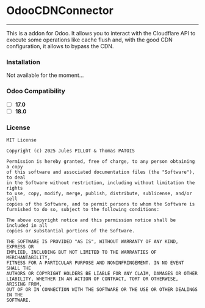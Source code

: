 # OdooCDNConnector

---

This is a addon for Odoo. It allows you to interact with the Cloudflare API to execute some operations like cache flush and, with the good CDN configuration, it allows to bypass the CDN.

### Installation

Not available for the moment...

### Odoo Compatibility

- [ ] **17.0**
- [ ]  **18.0**

### License

```
MIT License

Copyright (c) 2025 Jules PILLOT & Thomas PATOIS

Permission is hereby granted, free of charge, to any person obtaining a copy
of this software and associated documentation files (the "Software"), to deal
in the Software without restriction, including without limitation the rights
to use, copy, modify, merge, publish, distribute, sublicense, and/or sell
copies of the Software, and to permit persons to whom the Software is
furnished to do so, subject to the following conditions:

The above copyright notice and this permission notice shall be included in all
copies or substantial portions of the Software.

THE SOFTWARE IS PROVIDED "AS IS", WITHOUT WARRANTY OF ANY KIND, EXPRESS OR
IMPLIED, INCLUDING BUT NOT LIMITED TO THE WARRANTIES OF MERCHANTABILITY,
FITNESS FOR A PARTICULAR PURPOSE AND NONINFRINGEMENT. IN NO EVENT SHALL THE
AUTHORS OR COPYRIGHT HOLDERS BE LIABLE FOR ANY CLAIM, DAMAGES OR OTHER
LIABILITY, WHETHER IN AN ACTION OF CONTRACT, TORT OR OTHERWISE, ARISING FROM,
OUT OF OR IN CONNECTION WITH THE SOFTWARE OR THE USE OR OTHER DEALINGS IN THE
SOFTWARE.

```